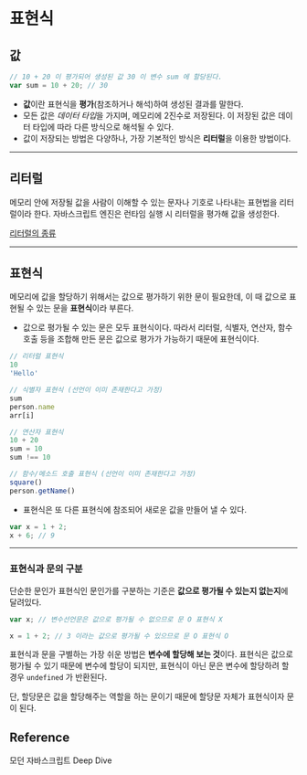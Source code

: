 # 표현식

## 값

```jsx
// 10 + 20 이 평가되어 생성된 값 30 이 변수 sum 에 할당된다.
var sum = 10 + 20; // 30
```

- **값**이란 표현식을 **평가**(참조하거나 해석)하여 생성된 결과를 말한다.
- 모든 값은 *데이터 타입*을 가지며, 메모리에 2진수로 저장된다. 이 저장된 값은 데이터 타입에 따라 다른 방식으로 해석될 수 있다.
- 값이 저장되는 방법은 다양하나, 가장 기본적인 방식은 **리터럴**을 이용한 방법이다.

---

## 리터럴

메모리 안에 저장될 값을 사람이 이해할 수 있는 문자나 기호로 나타내는 표현법을 리터럴이라 한다. 자바스크립트 엔진은 런타임 실행 시 리터럴을 평가해 값을 생성한다. 

[리터럴의 종류](https://www.notion.so/cec5215540324047b793392a81dc00ec)

---

## 표현식

메모리에 값을 할당하기 위해서는 값으로 평가하기 위한 문이 필요한데, 이 때 값으로 표현될 수 있는 문을 **표현식**이라 부른다.

- 값으로 평가될 수 있는 문은 모두 표현식이다. 따라서 리터럴, 식별자, 연산자, 함수 호출 등을 조합해 만든 문은 값으로 평가가 가능하기 때문에 표현식이다.

```jsx
// 리터럴 표현식
10
'Hello'

// 식별자 표현식 (선언이 이미 존재한다고 가정)
sum
person.name
arr[i]

// 연산자 표현식
10 + 20
sum = 10
sum !== 10

// 함수/메소드 호출 표현식 (선언이 이미 존재한다고 가정)
square()
person.getName()
```

- 표현식은 또 다른 표현식에 참조되어 새로운 값을 만들어 낼 수 있다.

```jsx
var x = 1 + 2;
x + 6; // 9
```

---

### 표현식과 문의 구분

단순한 문인가 표현식인 문인가를 구분하는 기준은 **값으로 평가될 수 있는지 없는지**에 달려있다.

```jsx
var x; // 변수선언문은 값으로 평가될 수 없으므로 문 O 표현식 X

x = 1 + 2; // 3 이라는 값으로 평가될 수 있으므로 문 O 표현식 O
```

표현식과 문을 구별하는 가장 쉬운 방법은 **변수에 할당해 보는 것**이다. 표현식은 값으로 평가될 수 있기 때문에 변수에 할당이 되지만, 표현식이 아닌 문은 변수에 할당하려 할 경우 `undefined` 가 반환된다.

단, 할당문은 값을 할당해주는 역할을 하는 문이기 때문에 할당문 자체가 표현식이자 문이 된다.

## Reference

모던 자바스크립트 Deep Dive

